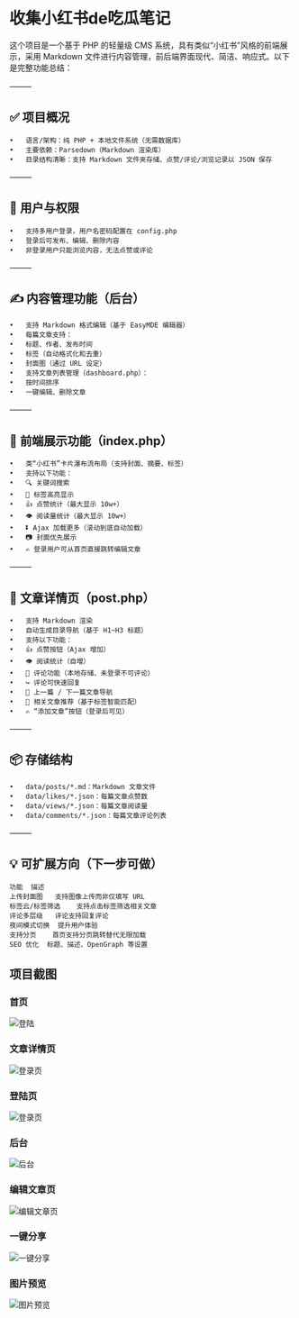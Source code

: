 # 收集小红书de吃瓜笔记
这个项目是一个基于 PHP 的轻量级 CMS 系统，具有类似“小红书”风格的前端展示，采用 Markdown 文件进行内容管理，前后端界面现代、简洁、响应式。以下是完整功能总结：

⸻

## ✅ 项目概况
```
•	语言/架构：纯 PHP + 本地文件系统（无需数据库）
•	主要依赖：Parsedown（Markdown 渲染库）
•	目录结构清晰：支持 Markdown 文件夹存储、点赞/评论/浏览记录以 JSON 保存
```
⸻

## 🔐 用户与权限
```
•	支持多用户登录，用户名密码配置在 config.php
•	登录后可发布、编辑、删除内容
•	非登录用户只能浏览内容，无法点赞或评论
```
⸻

## ✍️ 内容管理功能（后台）
```
•	支持 Markdown 格式编辑（基于 EasyMDE 编辑器）
•	每篇文章支持：
•	标题、作者、发布时间
•	标签（自动格式化和去重）
•	封面图（通过 URL 设定）
•	支持文章列表管理（dashboard.php）：
•	按时间排序
•	一键编辑、删除文章
```
⸻

## 🌈 前端展示功能（index.php）
```
•	类“小红书”卡片瀑布流布局（支持封面、摘要、标签）
•	支持以下功能：
•	🔍 关键词搜索
•	🔖 标签高亮显示
•	👍 点赞统计（最大显示 10w+）
•	👁️ 阅读量统计（最大显示 10w+）
•	⏬ Ajax 加载更多（滚动到底自动加载）
•	📷 封面优先展示
•	✍️ 登录用户可从首页直接跳转编辑文章
```
⸻

## 📄 文章详情页（post.php）
```
•	支持 Markdown 渲染
•	自动生成目录导航（基于 H1~H3 标题）
•	支持以下功能：
•	👍 点赞按钮（Ajax 增加）
•	👁️ 阅读统计（自增）
•	💬 评论功能（本地存储、未登录不可评论）
•	↪️ 评论可快速回复
•	🔗 上一篇 / 下一篇文章导航
•	📌 相关文章推荐（基于标签智能匹配）
•	✍️ “添加文章”按钮（登录后可见）
```
⸻

## 📦 存储结构
```
•	data/posts/*.md：Markdown 文章文件
•	data/likes/*.json：每篇文章点赞数
•	data/views/*.json：每篇文章阅读量
•	data/comments/*.json：每篇文章评论列表
```
⸻

## 💡 可扩展方向（下一步可做）
```
功能	描述
上传封面图	支持图像上传而非仅填写 URL
标签云/标签筛选	支持点击标签筛选相关文章
评论多层级	评论支持回复评论
夜间模式切换	提升用户体验
支持分页	首页支持分页跳转替代无限加载
SEO 优化	标题、描述、OpenGraph 等设置
```

## 项目截图

### 首页
<img src="https://archive.biliimg.com/bfs/archive/91a4c57fe4c7ea4066f26657f1b585f6124bb9f4.png" alt="登陆" referrerpolicy="no-referrer">

### 文章详情页
 <img src="https://archive.biliimg.com/bfs/archive/d1f329035e50421b17fbecdb544f4f7e288306d7.png" alt="登录页" referrerpolicy="no-referrer">


### 登陆页
 <img src="https://archive.biliimg.com/bfs/archive/49471995b214154bf55aa5061bcb46e6468396b1.png" alt="登录页" referrerpolicy="no-referrer">

### 后台
<img src="https://archive.biliimg.com/bfs/archive/0e2535147dc0402a7a56ee2719349295334bf08d.png" alt="后台" referrerpolicy="no-referrer">


### 编辑文章页
<img src="https://archive.biliimg.com/bfs/archive/a18d6d428ce59691e38237a4fa2f6601643a7fba.png" alt="编辑文章页" referrerpolicy="no-referrer">


### 一键分享
<img src="https://archive.biliimg.com/bfs/archive/bdfedd05030512fb0ce57325aab89b307c8da216.png" alt="一键分享" referrerpolicy="no-referrer">


### 图片预览
<img src="https://archive.biliimg.com/bfs/archive/2bc91e756bc9a22020d54fe3f40fad4d0c90601c.png" alt="图片预览" referrerpolicy="no-referrer">








 